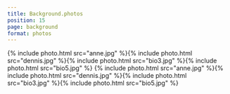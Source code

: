 ```yaml
---
title: Background.photos
position: 15
page: background
format: photos
---
```


{% include photo.html src="anne.jpg" %}{% include photo.html src="dennis.jpg" %}{% include photo.html src="bio3.jpg" %}{% include photo.html src="bio5.jpg" %}
{% include photo.html src="anne.jpg" %}{% include photo.html src="dennis.jpg" %}{% include photo.html src="bio3.jpg" %}{% include photo.html src="bio5.jpg" %}